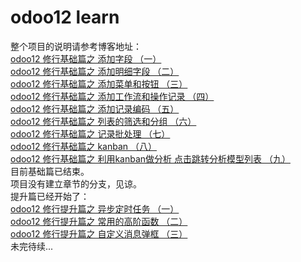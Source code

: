 # odoo12 learn
整个项目的说明请参考博客地址：</br>
<a href="https://www.cnblogs.com/SamNicole1809/p/10968113.html">odoo12 修行基础篇之 添加字段 （一）</a></br>
<a href="https://www.cnblogs.com/SamNicole1809/p/10972645.html">odoo12 修行基础篇之 添加明细字段 （二）</a></br>
<a href="https://www.cnblogs.com/SamNicole1809/p/13672382.html">odoo12 修行基础篇之 添加菜单和按钮 （三）</a></br>
<a href="https://www.cnblogs.com/SamNicole1809/p/13672679.html">odoo12 修行基础篇之 添加工作流和操作记录 （四）</a></br>
<a href="https://www.cnblogs.com/SamNicole1809/p/13672986.html">odoo12 修行基础篇之 添加记录编码 （五）</a></br>
<a href="https://www.cnblogs.com/SamNicole1809/p/13673683.html">odoo12 修行基础篇之 列表的筛选和分组 （六）</a></br>
<a href="https://www.cnblogs.com/SamNicole1809/p/13674338.html">odoo12 修行基础篇之 记录批处理 （七）</a></br>
<a href="https://www.cnblogs.com/SamNicole1809/p/13677648.html">odoo12 修行基础篇之 kanban （八）</a></br>
<a href="https://www.cnblogs.com/SamNicole1809/p/13679112.html">odoo12 修行基础篇之 利用kanban做分析 点击跳转分析模型列表 （九）</a></br>
目前基础篇已结束。</br>
项目没有建立章节的分支，见谅。</br>
提升篇已经开始了：</br>
<a href="https://www.cnblogs.com/SamNicole1809/p/13683589.html">odoo12 修行提升篇之 异步定时任务 （一）</a></br>
<a href="https://www.cnblogs.com/SamNicole1809/p/13684143.html">odoo12 修行提升篇之 常用的高阶函数 （二）</a></br>
<a href="https://www.cnblogs.com/SamNicole1809/p/14544719.html">odoo12 修行提升篇之 自定义消息弹框 （三）</a></br>
未完待续...
